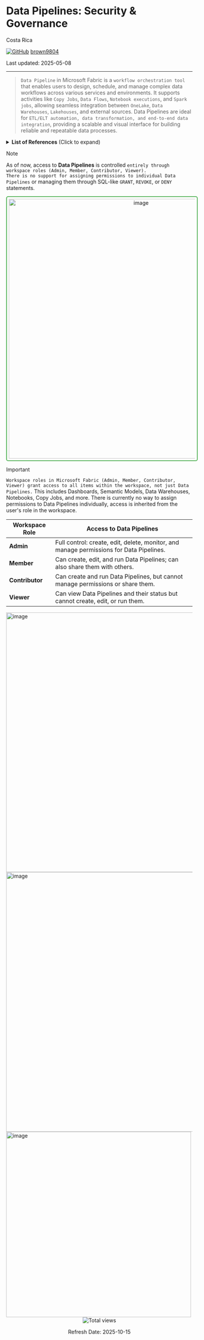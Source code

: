 # Data Pipelines: Security \& Governance

Costa Rica

[![GitHub](https://img.shields.io/badge/--181717?logo=github&logoColor=ffffff)](https://github.com/)
[brown9804](https://github.com/brown9804)

Last updated: 2025-05-08

------------------------------------------

> `Data Pipeline` in Microsoft Fabric is a `workflow orchestration tool` that enables users to design, schedule, and manage
> complex data workflows across various services and environments. It supports activities like `Copy Jobs`, `Data Flows`, `Notebook executions`, and
> `Spark jobs`, allowing seamless integration between `OneLake`, `Data Warehouses`, `Lakehouses`, and external sources.
> Data Pipelines are ideal for `ETL/ELT automation, data transformation, and end-to-end data integration`, providing a scalable and visual interface for building reliable and repeatable data processes.

<details>
<summary><b>List of References</b> (Click to expand)</summary>

- [Concept: Data pipeline Runs](https://learn.microsoft.com/en-us/fabric/data-factory/pipeline-runs)
- [Quickstart: Move and transform data with dataflows and data pipelines](https://learn.microsoft.com/en-us/fabric/data-factory/transform-data)
- [Ingest data into your Warehouse using data pipelines](https://learn.microsoft.com/en-us/fabric/data-warehouse/ingest-data-pipelines)

</details>

> [!NOTE]  
> As of now, access to **Data Pipelines** is controlled `entirely through workspace roles (Admin, Member, Contributor, Viewer).`  
> `There is no support for assigning permissions to individual Data Pipelines` or managing them through SQL-like `GRANT`, `REVOKE`, or `DENY` statements.

<div align="center">
  <img width="700" alt="image" src="https://github.com/user-attachments/assets/3d68fb14-8da1-4d6f-8059-360748252bfb" style="border: 2px solid #4CAF50; border-radius: 5px; padding: 5px;"/>
</div>

> [!IMPORTANT]  
> `Workspace roles in Microsoft Fabric (Admin, Member, Contributor, Viewer) grant access to all items within the workspace, not just Data Pipelines.` This includes Dashboards, Semantic Models, Data Warehouses, Notebooks, Copy Jobs, and more.  There is currently no way to assign permissions to Data Pipelines individually, access is inherited from the user's role in the workspace.

| **Workspace Role** | **Access to Data Pipelines**                                                                 |
|--------------------|-----------------------------------------------------------------------------------------------|
| **Admin**          | Full control: create, edit, delete, monitor, and manage permissions for Data Pipelines.       |
| **Member**         | Can create, edit, and run Data Pipelines; can also share them with others.                    |
| **Contributor**    | Can create and run Data Pipelines, but cannot manage permissions or share them.               |
| **Viewer**         | Can view Data Pipelines and their status but cannot create, edit, or run them.                |

<img width="700" alt="image" src="https://github.com/user-attachments/assets/93ccd9f1-a650-4663-a631-3b2b20434cae" />

<img width="700" alt="image" src="https://github.com/user-attachments/assets/ce0bcfe1-cce2-45e9-81ee-c58e89a7f089" />

<img width="500" alt="image" src="https://github.com/user-attachments/assets/097cb406-b4c8-4d49-88c2-6d4ea8cf7294" />

<!-- START BADGE -->
<div align="center">
  <img src="https://img.shields.io/badge/Total%20views-1459-limegreen" alt="Total views">
  <p>Refresh Date: 2025-10-15</p>
</div>
<!-- END BADGE -->
